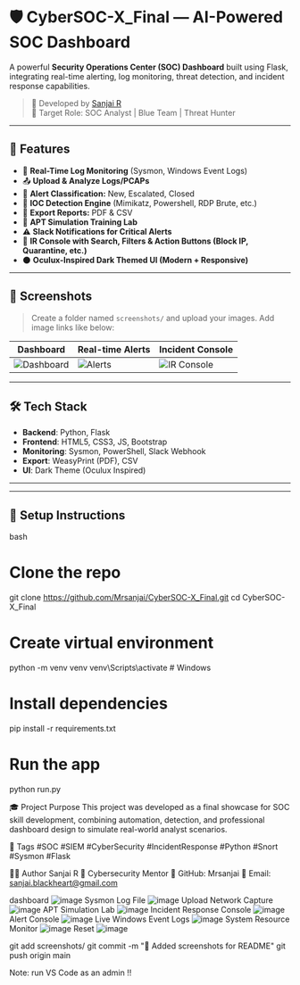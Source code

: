 # 🛡️ CyberSOC-X_Final — AI-Powered SOC Dashboard

A powerful **Security Operations Center (SOC) Dashboard** built using Flask, integrating real-time alerting, log monitoring, threat detection, and incident response capabilities.

> 🔐 Developed by [Sanjai R](https://github.com/Mrsanjai)  
> 🎯 Target Role: SOC Analyst | Blue Team | Threat Hunter

---

## 🚀 Features

- 🧠 **Real-Time Log Monitoring** (Sysmon, Windows Event Logs)
- 📤 **Upload & Analyze Logs/PCAPs**
- 🚨 **Alert Classification:** New, Escalated, Closed
- 🔎 **IOC Detection Engine** (Mimikatz, Powershell, RDP Brute, etc.)
- 📁 **Export Reports:** PDF & CSV
- 🧪 **APT Simulation Training Lab**
- ⚠️ **Slack Notifications for Critical Alerts**
- 💬 **IR Console with Search, Filters & Action Buttons (Block IP, Quarantine, etc.)**
- 🌑 **Oculux-Inspired Dark Themed UI (Modern + Responsive)**

---

## 📸 Screenshots

> Create a folder named `screenshots/` and upload your images. Add image links like below:

| Dashboard | Real-time Alerts | Incident Console |
|----------|------------------|------------------|
| ![Dashboard](screenshots/dashboard.png) | ![Alerts](screenshots/alerts.png) | ![IR Console](screenshots/ir_console.png) |

---

## 🛠️ Tech Stack

- **Backend**: Python, Flask
- **Frontend**: HTML5, CSS3, JS, Bootstrap
- **Monitoring**: Sysmon, PowerShell, Slack Webhook
- **Export**: WeasyPrint (PDF), CSV
- **UI**: Dark Theme (Oculux Inspired)

---


---

## 🔧 Setup Instructions

bash
# Clone the repo
git clone https://github.com/Mrsanjai/CyberSOC-X_Final.git
cd CyberSOC-X_Final

# Create virtual environment
python -m venv venv
venv\Scripts\activate   # Windows

# Install dependencies
pip install -r requirements.txt

# Run the app
python run.py

🎓 Project Purpose
This project was developed as a final showcase for SOC skill development, combining automation, detection, and professional dashboard design to simulate real-world analyst scenarios.

🔖 Tags
#SOC #SIEM #CyberSecurity #IncidentResponse #Python #Snort #Sysmon #Flask

🙋‍♂️ Author
Sanjai R
💼 Cybersecurity Mentor 
🔗 GitHub: Mrsanjai
📧 Email: sanjai.blackheart@gmail.com

dashboard
![image](https://github.com/user-attachments/assets/062ddebf-023e-434d-bc64-befc90ff14f0)
Sysmon Log File
![image](https://github.com/user-attachments/assets/cc37ef9a-5b8b-4d43-967d-ca537d5bb122)
Upload Network Capture 
![image](https://github.com/user-attachments/assets/92f752b6-50e7-456a-864e-a8521a0a416d)
APT Simulation Lab
![image](https://github.com/user-attachments/assets/eabc5bd6-391c-419a-9f34-4cd176706f21)
Incident Response Console
![image](https://github.com/user-attachments/assets/66825aa0-bc57-4150-8b76-a23a4749a67f)
Alert Console
![image](https://github.com/user-attachments/assets/f2ee3401-aae4-474b-bce9-bce8a87301ef)
Live Windows Event Logs
![image](https://github.com/user-attachments/assets/6178289d-88d2-4a9a-b111-124d9614f78c)
System Resource Monitor
![image](https://github.com/user-attachments/assets/bcefda63-d14c-4bbf-b0f7-c394f1997786)
Reset
![image](https://github.com/user-attachments/assets/7bee954f-2a7d-4348-8647-06b7644b27f5)


git add screenshots/
git commit -m "📸 Added screenshots for README"
git push origin main


Note: run VS Code as an admin !!

